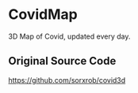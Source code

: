 # CovidMap
3D Map of Covid, updated every day. 

## Original Source Code
https://github.com/sorxrob/covid3d

